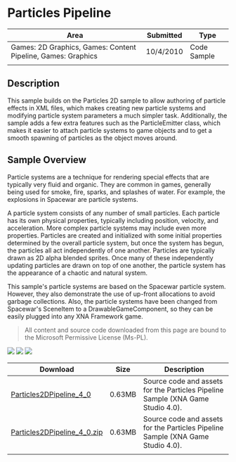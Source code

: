 # Particles Pipeline

|Area|Submitted|Type|
|-|-|-|
Games: 2D Graphics, Games: Content Pipeline, Games: Graphics|10/4/2010|Code Sample
||||

## Description

This sample builds on the Particles 2D sample to allow authoring of particle effects in XML files, which makes creating new particle systems and modifying particle system parameters a much simpler task. Additionally, the sample adds a few extra features such as the ParticleEmitter class, which makes it easier to attach particle systems to game objects and to get a smooth spawning of particles as the object moves around.

## Sample Overview

Particle systems are a technique for rendering special effects that are typically very fluid and organic. They are common in games, generally being used for smoke, fire, sparks, and splashes of water. For example, the explosions in Spacewar are particle systems.

A particle system consists of any number of small particles. Each particle has its own physical properties, typically including position, velocity, and acceleration. More complex particle systems may include even more properties. Particles are created and initialized with some initial properties determined by the overall particle system, but once the system has begun, the particles all act independently of one another. Particles are typically drawn as 2D alpha blended sprites. Once many of these independently updating particles are drawn on top of one another, the particle system has the appearance of a chaotic and natural system.

This sample's particle systems are based on the Spacewar particle system. However, they also demonstrate the use of up-front allocations to avoid garbage collections. Also, the particle systems have been changed from Spacewar's SceneItem to a DrawableGameComponent, so they can be easily plugged into any XNA Framework game.

> All content and source code downloaded from this page are bound to the Microsoft Permissive License (Ms-PL).

![](https://github.com/simondarksidej/XNAGameStudio/blob/master/Images/XNA_Particle_01_small.jpg?raw=true)
![](https://github.com/simondarksidej/XNAGameStudio/blob/master/Images/XNA_Particle_02_small.jpg?raw=true)
![](https://github.com/simondarksidej/XNAGameStudio/blob/master/Images/particlespipeline.png?raw=true)

Download | Size | Description
---|---|---|
[Particles2DPipeline_4_0](https://github.com/simondarksidej/XNAGameStudio/tree/master/Samples/Particles2DPipeline_4_0) | 0.63MB | Source code and assets for the Particles Pipeline Sample (XNA Game Studio 4.0).
[Particles2DPipeline_4_0.zip](https://github.com/simondarksidej/XNAGameStudioZips/tree/master/Samples/Particles2DPipeline_4_0.zip) | 0.63MB | Source code and assets for the Particles Pipeline Sample (XNA Game Studio 4.0).
||||
